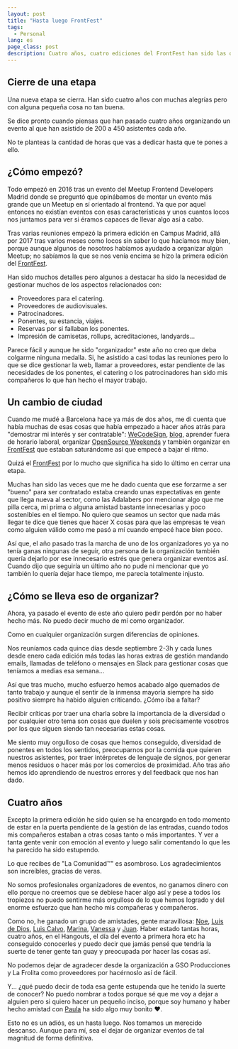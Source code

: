 ```yaml
---
layout: post
title: "Hasta luego FrontFest"
tags:
  - Personal
lang: es
page_class: post
description: Cuatro años, cuatro ediciones del FrontFest han sido las que nos han llevado a este punto. Cambio de ciudad y estilo de vida incluído. ¿Quién nos podía decir que llegaríamos hasta aquí? Yo jamás habría pensado que seríamos capaz de montar algo como el FrontFest.
---
```


## Cierre de una etapa

Una nueva etapa se cierra. Han sido cuatro años con muchas alegrías pero con alguna pequeña cosa no tan buena.

Se dice pronto cuando piensas que han pasado cuatro años organizando un evento al que han asistido de 200 a 450 asistentes cada año.

No te planteas la cantidad de horas que vas a dedicar hasta que te pones a ello.

## ¿Cómo empezó?

Todo empezó en 2016 tras un evento del Meetup Frontend Developers Madrid donde se preguntó que opinábamos de montar un evento más grande que un Meetup en sí orientado al frontend. Ya que por aquel entonces no existían eventos con esas características y unos cuantos locos nos juntamos para ver si éramos capaces de llevar algo así a cabo.

Tras varias reuniones empezó la primera edición en Campus Madrid, allá por 2017 tras varios meses como locos sin saber lo que hacíamos muy bien, porque aunque algunos de nosotros habíamos ayudado a organizar algún Meetup; no sabíamos la que se nos venía encima se hizo la primera edición del <a class="link link--special" href="https://frontfest.es/" target="_blank" rel="noopener noreferrer">FrontFest</a>.

Han sido muchos detalles pero algunos a destacar ha sido la necesidad de gestionar muchos de los aspectos relacionados con:

- Proveedores para el catering.
- Proveedores de audiovisuales.
- Patrocinadores.
- Ponentes, su estancia, viajes.
- Reservas por si fallaban los ponentes.
- Impresión de camisetas, rollups, acreditaciones, landyards...

Parece fácil y aunque he sido "organizador" este año no creo que deba colgarme ninguna medalla. Si, he asistido a casi todas las reuniones pero lo que se dice gestionar la web, llamar a proveedores, estar pendiente de las necesidades de los ponentes, el catering o los patrocinadores han sido mis compañeros lo que han hecho el mayor trabajo.

## Un cambio de ciudad

Cuando me mudé a Barcelona hace ya más de dos años, me di cuenta que había muchas de esas cosas que había empezado a hacer años atrás para "demostrar mi interés y ser contratable": <a class="link link--special" href="http://wecodesignpodcast.com/" target="_blank" rel="noopener noreferrer">WeCodeSign</a>, <a class="link link--special" href="/blog/">blog</a>, aprender fuera de horario laboral, organizar <a class="link link--special" href="https://twitter.com/OS_Weekends" target="_blank" rel="noopener noreferrer">OpenSource Weekends</a> y también organizar en <a class="link link--special" href="https://frontfest.es/" target="_blank" rel="noopener noreferrer">FrontFest</a> que estaban saturándome así que empecé a bajar el ritmo.

Quizá el <a class="link link--special" href="https://frontfest.es/" target="_blank" rel="noopener noreferrer">FrontFest</a> por lo mucho que significa ha sido lo último en cerrar una etapa.

Muchas han sido las veces que me he dado cuenta que ese forzarme a ser "bueno" para ser contratado estaba creando unas expectativas en gente que llega nueva al sector, como las Adalabers por mencionar algo que me pilla cerca, mi prima o alguna amistad bastante innecesarias y poco sostenibles en el tiempo. No quiero que seamos un sector que nada más llegar te dice que tienes que hacer X cosas para que las empresas te vean como alguien válido como me pasó a mí cuando empecé hace bien poco.

Así que, el año pasado tras la marcha de uno de los organizadores yo ya no tenía ganas ningunas de seguir, otra persona de la organización también quería dejarlo por ese innecesario estrés que genera organizar eventos así. Cuando dijo que seguiría un último año no pude ni mencionar que yo también lo quería dejar hace tiempo, me parecía totalmente injusto.

## ¿Cómo se lleva eso de organizar?

Ahora, ya pasado el evento de este año quiero pedir perdón por no haber hecho más. No puedo decir mucho de mí como organizador.

Como en cualquier organización surgen diferencias de opiniones.

Nos reuníamos cada quince días desde septiembre 2-3h y cada lunes desde enero cada edición más todas las horas extras de gestión mandando emails, llamadas de teléfono o mensajes en Slack para gestionar cosas que teníamos a medias esa semana...

Así que tras mucho, mucho esfuerzo hemos acabado algo quemados de tanto trabajo y aunque el sentir de la inmensa mayoría siempre ha sido positivo siempre ha habido alguien criticando. ¿Cómo iba a faltar?

Recibir críticas por traer una charla sobre la importancia de la diversidad o por cualquier otro tema son cosas que duelen y sois precisamente vosotros por los que siguen siendo tan necesarias estas cosas.

Me siento muy orgulloso de cosas que hemos conseguido, diversidad de ponentes en todos los sentidos, preocuparnos por la comida que quieren nuestros asistentes, por traer intérpretes de lenguaje de signos, por generar menos residuos o hacer más por los comercios de proximidad. Año tras año hemos ido aprendiendo de nuestros errores y del feedback que nos han dado.

## Cuatro años

Excepto la primera edición he sido quien se ha encargado en todo momento de estar en la puerta pendiente de la gestión de las entradas, cuando todos mis compañeros estaban a otras cosas tanto o más importantes. Y ver a tanta gente venir con emoción al evento y luego salir comentando lo que les ha parecido ha sido estupendo.

Lo que recibes de "La Comunidad™" es asombroso. Los agradecimientos son increíbles, gracias de veras.

No somos profesionales organizadores de eventos, no ganamos dinero con ello porque no creemos que se debiese hacer algo así y pese a todos los tropiezos no puedo sentirme más orgulloso de lo que hemos logrado y del enorme esfuerzo que han hecho mis compañeras y compañeros.

Como no, he ganado un grupo de amistades, gente maravillosa: <a class="link link--special" href="https://twitter.com/n03m1ms" target="_blank" rel="noopener noreferrer">Noe</a>, <a class="link link--special" href="https://twitter.com/luisddm_" target="_blank" rel="noopener noreferrer">Luis de Dios</a>, <a class="link link--special" href="https://twitter.com/LuisCalvoDiaz" target="_blank" rel="noopener noreferrer">Luis Calvo</a>, <a class="link link--special" href="https://twitter.com/MarinaLopezYap" target="_blank" rel="noopener noreferrer">Marina</a>, <a class="link link--special" href="https://twitter.com/v4n3ss4ms" target="_blank" rel="noopener noreferrer">Vanessa</a> y <a class="link link--special" href="https://twitter.com/JuanRioPacheco" target="_blank" rel="noopener noreferrer">Juan</a>. Haber estado tantas horas, cuatro años, en el Hangouts, el día del evento a primera hora etc ha conseguido conocerles y puedo decir que jamás pensé que tendría la suerte de tener gente tan guay y preocupada por hacer las cosas así.

No podemos dejar de agradecer desde la organización a GSO Producciones y La Frolita como proveedores por hacérnoslo así de fácil.

Y... ¿qué puedo decir de toda esa gente estupenda que he tenido la suerte de conocer? No puedo nombrar a todos porque sé que me voy a dejar a alguien pero si quiero hacer un pequeño inciso, porque soy humano y haber hecho amistad con <a class="link link--special" href="https://twitter.com/Cyber_20" target="_blank" rel="noopener noreferrer">Paula</a> ha sido algo muy bonito ❤️.

Esto no es un adiós, es un hasta luego. Nos tomamos un merecido descanso. Aunque para mí, sea el dejar de organizar eventos de tal magnitud de forma definitiva.

